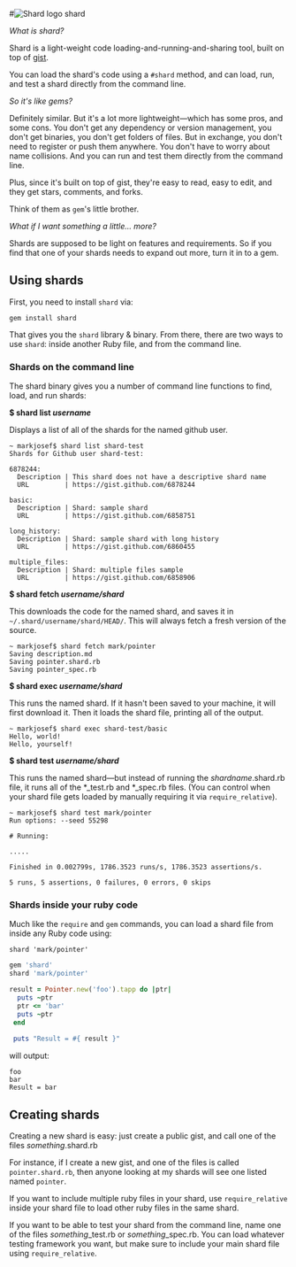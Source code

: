 #![Shard logo](https://raw.github.com/mark/shard/master/resources/logo.shard.png) shard

*What is shard?*

Shard is a light-weight code loading-and-running-and-sharing tool, built on top of [gist](http://gist.github.com).

You can load the shard's code using a `#shard` method, and can load, run, and test a shard directly from the command line.

*So it's like gems?*

Definitely similar.  But it's a lot more lightweight—which has some pros, and some cons.  You don't get any dependency or version management, you don't get binaries, you don't get folders of files.  But in exchange, you don't need to register or push them anywhere.  You don't have to worry about name collisions.  And you can run and test them directly from the command line.

Plus, since it's built on top of gist, they're easy to read, easy to edit, and they get stars, comments, and forks.

Think of them as `gem`'s little brother.

*What if I want something a little… more?*

Shards are supposed to be light on features and requirements.  So if you find that one of your shards needs to expand out more, turn it in to a gem.

## Using shards

First, you need to install `shard` via:

`gem install shard`

That gives you the `shard` library & binary.  From there, there are two ways to use `shard`: inside another Ruby file, and from the command line.

### Shards on the command line

The shard binary gives you a number of command line functions to find, load, and run shards:

__$ shard list *username*__

Displays a list of all of the shards for the named github user.

```
~ markjosef$ shard list shard-test
Shards for Github user shard-test:

6878244:
  Description | This shard does not have a descriptive shard name
  URL         | https://gist.github.com/6878244

basic:
  Description | Shard: sample shard
  URL         | https://gist.github.com/6858751

long_history:
  Description | Shard: sample shard with long history
  URL         | https://gist.github.com/6860455

multiple_files:
  Description | Shard: multiple files sample
  URL         | https://gist.github.com/6858906
```

__$ shard fetch *username/shard*__

This downloads the code for the named shard, and saves it in `~/.shard/username/shard/HEAD/`.  This will always fetch a fresh version of the source.

```
~ markjosef$ shard fetch mark/pointer
Saving description.md
Saving pointer.shard.rb
Saving pointer_spec.rb
```

__$ shard exec *username/shard*__

This runs the named shard.  If it hasn't been saved to your machine, it will first download it.  Then it loads the shard file, printing all of the output.

```
~ markjosef$ shard exec shard-test/basic
Hello, world!
Hello, yourself!
```


__$ shard test *username/shard*__

This runs the named shard—but instead of running the *shardname*.shard.rb file, it runs all of the *_test.rb and *_spec.rb files.  (You can control when your shard file gets loaded by manually requiring it via `require_relative`).

```
~ markjosef$ shard test mark/pointer
Run options: --seed 55298

# Running:

.....

Finished in 0.002799s, 1786.3523 runs/s, 1786.3523 assertions/s.

5 runs, 5 assertions, 0 failures, 0 errors, 0 skips
```

### Shards inside your ruby code

Much like the `require` and `gem` commands, you can load a shard file from inside any Ruby code using:

`shard 'mark/pointer'`

```ruby
gem 'shard'
shard 'mark/pointer'

result = Pointer.new('foo').tapp do |ptr|
  puts ~ptr
  ptr <= 'bar'
  puts ~ptr
 end
 
 puts "Result = #{ result }"
```

will output:

```
foo
bar
Result = bar
```

## Creating shards

Creating a new shard is easy: just create a public gist, and call one of the files *something*.shard.rb

For instance, if I create a new gist, and one of the files is called `pointer.shard.rb`, then anyone looking at my shards will see one listed named `pointer`.

If you want to include multiple ruby files in your shard, use `require_relative` inside your shard file to load other ruby files in the same shard.

If you want to be able to test your shard from the command line, name one of the files *something*_test.rb or *something*_spec.rb.  You can load whatever testing framework you want, but make sure to include your main shard file using `require_relative`.




